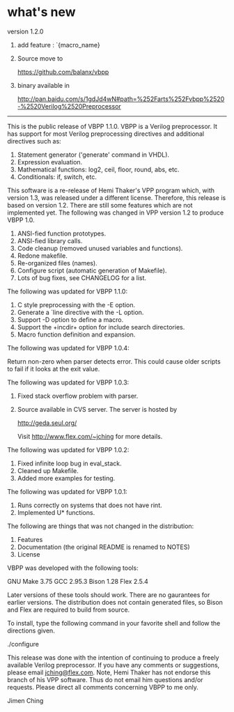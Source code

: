
what's new
==========

version 1.2.0

1. add feature : `{macro_name}
2. Source move to

    https://github.com/balanx/vbpp

2. binary available in

    http://pan.baidu.com/s/1gdJd4wN#path=%252Farts%252Fvbpp%2520-%2520Verilog%2520Preprocessor


----------

This is the public release of VBPP 1.1.0.  VBPP is a Verilog preprocessor. 
It has support for most Verilog preprocessing directives and additional
directives such as:

1.  Statement generator ('generate' command in VHDL).
2.  Expression evaluation.
3.  Mathematical functions: log2, ceil, floor, round, abs, etc.
4.  Conditionals: if, switch, etc.

This software is a re-release of Hemi Thaker's VPP program which, with
version 1.3, was released under a different license.  Therefore, this
release is based on version 1.2.  There are still some features which are
not implemented yet.  The following was changed in VPP version 1.2 to
produce VBPP 1.0.

1.  ANSI-fied function prototypes.
2.  ANSI-fied library calls.
3.  Code cleanup (removed unused variables and functions).
4.  Redone makefile.
5.  Re-organized files (names).
6.  Configure script (automatic generation of Makefile).
7.  Lots of bug fixes, see CHANGELOG for a list.

The following was updated for VBPP 1.1.0:

1.  C style preprocessing with the -E option.
2.  Generate a `line directive with the -L option.
3.  Support -D option to define a macro.
4.  Support the +incdir+ option for include search directories.
5.  Macro function definition and expansion.

The following was updated for VBPP 1.0.4:

Return non-zero when parser detects error.  This could cause older scripts
to fail if it looks at the exit value.

The following was updated for VBPP 1.0.3:

1.  Fixed stack overflow problem with parser.
2.  Source available in CVS server.  The server is hosted by

	http://geda.seul.org/

    Visit http://www.flex.com/~jching for more details.

The following was updated for VBPP 1.0.2:

1.  Fixed infinite loop bug in eval_stack.
2.  Cleaned up Makefile.
3.  Added more examples for testing.

The following was updated for VBPP 1.0.1:

1.  Runs correctly on systems that does not have rint.
2.  Implemented U* functions.

The following are things that was not changed in the distribution:

1.  Features
2.  Documentation (the original README is renamed to NOTES)
3.  License

VBPP was developed with the following tools:

GNU Make 3.75
GCC 2.95.3
Bison 1.28
Flex 2.5.4

Later versions of these tools should work.  There are no gaurantees for
earlier versions.  The distribution does not contain generated files, so
Bison and Flex are required to build from source.

To install, type the following command in your favorite shell and follow
the directions given. 

./configure

This release was done with the intention of continuing to produce a freely
available Verilog preprocessor.  If you have any comments or suggestions,
please email jching@flex.com.  Note, Hemi Thaker has not endorse this branch
of his VPP software.  Thus do not email him questions and/or requests.
Please direct all comments concerning VBPP to me only.

Jimen Ching
